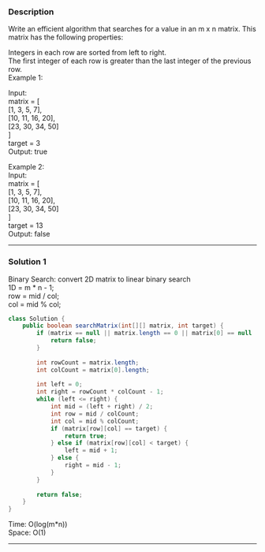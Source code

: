 ### **Description** ###
Write an efficient algorithm that searches for a value in an m x n matrix.  This matrix has the following properties:

Integers in each row are sorted from left to right.  
The first integer of each row is greater than the last integer of the previous row.  
Example 1:

Input:  
matrix = [  
  [1,   3,  5,  7],  
  [10, 11, 16, 20],  
  [23, 30, 34, 50]  
]  
target = 3  
Output: true   


Example 2:  
Input:  
matrix = [  
  [1,   3,  5,  7],  
  [10, 11, 16, 20],  
  [23, 30, 34, 50]  
]  
target = 13  
Output: false  

---
### **Solution 1** ###
Binary Search: convert 2D matrix to linear binary search  
1D = m * n - 1;  
row = mid / col;  
col = mid % col;  
```java
class Solution {
    public boolean searchMatrix(int[][] matrix, int target) {
        if (matrix == null || matrix.length == 0 || matrix[0] == null || matrix[0].length == 0) {
            return false;
        }
        
        int rowCount = matrix.length;
        int colCount = matrix[0].length;
        
        int left = 0;
        int right = rowCount * colCount - 1;
        while (left <= right) {
            int mid = (left + right) / 2;
            int row = mid / colCount;
            int col = mid % colCount;
            if (matrix[row][col] == target) {
                return true;
            } else if (matrix[row][col] < target) {
                left = mid + 1;
            } else {
                right = mid - 1;
            }
        }
        
        return false;
    }
}
```
Time: O(log(m*n))  
Space: O(1)

---